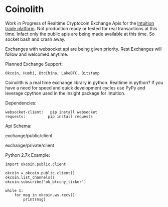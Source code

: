 Coinolith
=========
Work in Progress of Realtime Cryptocoin Exchange Apis for the [Intuition trade platform](https://github.com/intuition-io).  Not production ready or tested for real transactions at this time.  Infact only the public apis are being made available at this time. So socket bash and crash away.

Exchanges with websocket api are being given priority.  Rest Exchanges will follow and welcomed anytime.



Planned Exchange Support:
    
    Okcoin, Huobi, BtcChina, LakeBTC, Bitstamp

Coinolith is a real time exchange library in python.  Realtime in python?  If you have a need for speed and quick development cycles use PyPy and leverage cpython used in the insight package for intuition.


Dependencies:
   
    websocket-client:   pip install websocket
    requests:          pip install requests


Api Schema:

   exchange/public/client
   
   exchange/private/client

Python 2.7x Example:

    import okcoin.public.client

    okcoin = okcoin.public.client()
    okcoin.list_channels()
    okcoin.subscribe('ok_btccny_ticker')

    while 1:
        for msg in okcoin.ws.recv():
            print(msg)
        



    

